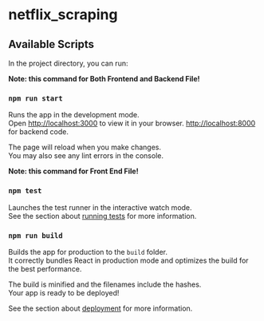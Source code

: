 # netflix_scraping

## Available Scripts

In the project directory, you can run:

**Note: this command for Both Frontend and Backend File!**
### `npm run start`

Runs the app in the development mode.\
Open [http://localhost:3000](http://localhost:3000) to view it in your browser.
[http://localhost:8000](http://localhost:8000) for backend code.

The page will reload when you make changes.\
You may also see any lint errors in the console.

**Note: this command for Front End File!**
### `npm test`

Launches the test runner in the interactive watch mode.\
See the section about [running tests](https://facebook.github.io/create-react-app/docs/running-tests) for more information.

### `npm run build`

Builds the app for production to the `build` folder.\
It correctly bundles React in production mode and optimizes the build for the best performance.

The build is minified and the filenames include the hashes.\
Your app is ready to be deployed!

See the section about [deployment](https://facebook.github.io/create-react-app/docs/deployment) for more information.
